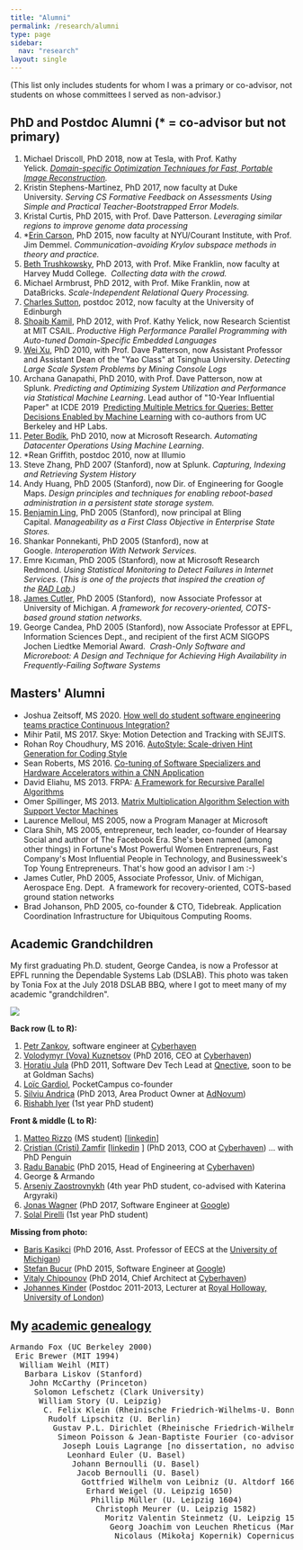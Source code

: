 ```yaml
---
title: "Alumni"
permalink: /research/alumni
type: page
sidebar:
  nav: "research"
layout: single
---
```



(This list only includes students for whom I was a primary or
co-advisor, not students on whose committees I served as non-advisor.)

PhD and Postdoc Alumni (* = co-advisor but not primary)
----------------------

1.  Michael Driscoll, PhD 2018, now at Tesla, with Prof. Kathy Yelick. *[Domain-specific Optimization Techniques for Fast, Portable Image Reconstruction](https://docs.google.com/presentation/d/1arbQhfpIRjmv-B5Y6Fhom1pon9bY6FcemPz9xvkxcac/edit#slide=id.p).*
2.  Kristin Stephens-Martinez, PhD 2017, now faculty at Duke University. *Serving CS Formative Feedback on Assessments Using Simple and Practical Teacher-Bootstrapped Error Models.*
3.  Kristal Curtis, PhD 2015, with Prof. Dave Patterson. *Leveraging similar regions to improve genome data processing*
4.  *[Erin Carson](https://math.nyu.edu/~erinc/), PhD 2015, now faculty at NYU/Courant Institute, with Prof. Jim Demmel. *Communication-avoiding Krylov subspace methods in theory and practice.*
5.  [Beth Trushkowsky](http://www.cs.hmc.edu/~beth/), PhD 2013, with Prof. Mike Franklin, now faculty at Harvey Mudd College.  *Collecting data with the crowd.*
6.  Michael Armbrust, PhD 2012, with Prof. Mike Franklin, now at DataBricks. *Scale-Independent Relational Query Processing.*
7.  [Charles Sutton](http://homepages.inf.ed.ac.uk/csutton/), postdoc 2012, now faculty at the University of Edinburgh
8.  [Shoaib Kamil](http://people.csail.mit.edu/skamil/), PhD 2012, with Prof. Kathy Yelick, now Research Scientist at MIT CSAIL. *Productive High Performance Parallel Programming with Auto-tuned Domain-Specific Embedded Languages*
9.  [Wei Xu](http://iiis.tsinghua.edu.cn/~weixu/), PhD 2010, with Prof. Dave Patterson, now Assistant Professor and Assistant Dean of the "Yao Class" at Tsinghua University. *Detecting Large Scale System Problems by Mining Console Logs*
10. Archana Ganapathi, PhD 2010, with Prof. Dave Patterson, now at Splunk. *Predicting and Optimizing System Utilization and Performance via Statistical Machine Learning*. Lead author of "10-Year Influential Paper" at ICDE 2019  [Predicting Multiple Metrics for Queries: Better Decisions Enabled by Machine Learning](https://dl.acm.org/citation.cfm?id=1547490) with co-authors from UC Berkeley and HP Labs.
11. [Peter Bodík](https://www.microsoft.com/en-us/research/people/peterb/), PhD 2010, now at Microsoft Research. *Automating Datacenter Operations Using Machine Learning*.
12. *Rean Griffith, postdoc 2010, now at Illumio
13. Steve Zhang, PhD 2007 (Stanford), now at Splunk. *Capturing, Indexing and Retrieving System History*
14. Andy Huang, PhD 2005 (Stanford), now Dir. of Engineering for Google Maps. *Design principles and techniques for enabling reboot-based administration in a persistent state storage system.*
15. [Benjamin Ling](http://www.crunchbase.com/person/ben-ling), PhD 2005 (Stanford), now principal at Bling Capital. *Manageability as a First Class Objective in Enterprise State Stores.*
16. Shankar Ponnekanti, PhD 2005 (Stanford), now at Google. *Interoperation With Network Services.*
17. Emre Kıcıman, PhD 2005 (Stanford), now at Microsoft Research Redmond. *Using Statistical Monitoring to Detect Failures in Internet Services*. (*This is one of the projects that inspired the creation of the [RAD Lab](http://www.armandofox.com/research/rad-lab).)*
18. [James Cutler](http://www.engin.umich.edu/college/about/people/profiles/a-to-e/james-cutler), PhD 2005 (Stanford),  now Associate Professor at University of Michigan. *A framework for recovery-oriented, COTS-based ground station networks.* 
19. George Candea, PhD 2005 (Stanford), now Associate Professor at EPFL, Information Sciences Dept., and recipient of the first ACM SIGOPS Jochen Liedtke Memorial Award.  *Crash-Only Software and Microreboot: A Design and Technique for Achieving High Availability in Frequently-Failing Software Systems*

Masters' Alumni
---------------

-   Joshua Zeitsoff, MS 2020.  [How well do student software engineering teams practice Continuous Integration?](https://www2.eecs.berkeley.edu/Pubs/TechRpts/2020/EECS-2020-183.html)
-   Mihir Patil, MS 2017. Skye: Motion Detection and Tracking with SEJITS.
-   Rohan Roy Choudhury, MS 2016. [AutoStyle: Scale-driven Hint Generation for Coding Style](http://www2.eecs.berkeley.edu/Pubs/TechRpts/2016/EECS-2016-40.html)
-   Sean Roberts, MS 2016. [Co-tuning of Software Specializers and Hardware Accelerators within a CNN Application](http://www2.eecs.berkeley.edu/Pubs/TechRpts/2016/EECS-2016-53.html)
-   David Eliahu, MS 2013. FRPA: [A Framework for Recursive Parallel Algorithms](http://www2.eecs.berkeley.edu/Pubs/TechRpts/2015/EECS-2015-28.html)
-   Omer Spillinger, MS 2013. [Matrix Multiplication Algorithm Selection with Support Vector Machines](http://www2.eecs.berkeley.edu/Pubs/TechRpts/2015/EECS-2015-29.html)
-   Laurence Melloul, MS 2005, now a Program Manager at Microsoft
-   Clara Shih, MS 2005, entrepreneur, tech leader, co-founder of Hearsay Social and author of The Facebook Era. She's been named (among other things) in Fortune's Most Powerful Women Entrepreneurs, Fast Company's Most Influential People in Technology, and Businessweek's Top Young Entrepreneurs. That's how good an advisor I am :-)
-   James Cutler, PhD 2005, Associate Professor, Univ. of Michigan, Aerospace Eng. Dept.  A framework for recovery-oriented, COTS-based ground station networks
-   Brad Johanson, PhD 2005, co-founder & CTO, Tidebreak. Application Coordination Infrastructure for Ubiquitous Computing Rooms.

Academic Grandchildren
----------------------

My first graduating Ph.D. student, George Candea, is now a Professor at EPFL running the Dependable Systems Lab (DSLAB). This photo was taken by Tonia Fox at the July 2018 DSLAB BBQ, where I got to meet many of my academic "grandchildren".

[![](http://www.armandofox.com/_/rsrc/1591732492820/research/alumni/image1.jpg)](http://www.armandofox.com/research/alumni/image1.jpg?attredirects=0)

**Back row (L to R):**

1.  [Petr Zankov](https://www.linkedin.com/in/petr-zankov/), software engineer at [Cyberhaven](http://cyberhaven.io/)
2.  [Volodymyr (Vova) Kuznetsov](http://volodymyrkuznetsov.info/) (PhD 2016, CEO at [Cyberhaven](http://cyberhaven.io/))
3.  [Horatiu Jula](https://www.linkedin.com/in/horatiu-jula-63a02a7) (PhD 2011, Software Dev Tech Lead at [Qnective](https://www.qnective.com/), soon to be at Goldman Sachs)
4.  [Loïc Gardiol](https://www.linkedin.com/in/loicgardiol/), PocketCampus co-founder
5.  [Silviu Andrica](https://www.linkedin.com/in/silviuandrica) (PhD 2013, Area Product Owner at [AdNovum](http://www.adnovum.ch/en/))
6.  [Rishabh Iyer](http://people.epfl.ch/rishabh.iyer) (1st year PhD student)

**Front & middle (L to R):**

1.  [Matteo Rizzo](https://people.epfl.ch/matteo.rizzo?lang=en) (MS student) [[linkedin](http://www.linkedin.com/in/matteo-rizzo-394827135)]
2.  [Cristian (Cristi) Zamfir](http://dslab.epfl.ch/people/zamfir/) [[linkedin](https://www.linkedin.com/in/cristizamfir/) ] (PhD 2013, COO at [Cyberhaven](https://cyberhaven.io/)) ... with PhD Penguin
3.  [Radu Banabic](https://www.linkedin.com/in/radubanabic) (PhD 2015, Head of Engineering at [Cyberhaven](http://cyberhaven.io/)) 
4.  George & Armando
5.  [Arseniy Zaostrovnykh](http://people.epfl.ch/arseniy.zaostrovnykh) (4th year PhD student, co-advised with Katerina Argyraki)
6.  [Jonas Wagner](http://blog.purpureus.net/research/) (PhD 2017, Software Engineer at [Google](https://google.com/))
7.  [Solal Pirelli](https://people.epfl.ch/solal.pirelli) (1st year PhD student)

**Missing from photo:**

-   [Baris Kasikci](http://www.bariskasikci.org/) (PhD 2016, Asst. Professor of EECS at the [University of Michigan](http://www.eecs.umich.edu/))
-   [Stefan Bucur](http://www.stefanbucur.net/) (PhD 2015, Software Engineer at [Google](http://google.com/))
-   [Vitaly Chipounov](http://dslab.epfl.ch/people/chipounov/) (PhD 2014, Chief Architect at [Cyberhaven](http://cyberhaven.io/))
-   [Johannes Kinder](http://www.cs.rhul.ac.uk/home/kinder/) (Postdoc 2011-2013, Lecturer at [Royal Holloway, University of London](https://www.royalholloway.ac.uk/home.aspx))

My [academic genealogy](https://academictree.org/computerscience/peopleinfo.php?pid=184218)
-------------------------------------------------------------------------------------------
<pre>
Armando Fox (UC Berkeley 2000)
 Eric Brewer (MIT 1994)
  William Weihl (MIT)
   Barbara Liskov (Stanford)
    John McCarthy (Princeton)
     Solomon Lefschetz (Clark University)
      William Story (U. Leipzig)
       C. Felix Klein (Rheinische Friedrich-Wilhelms-U. Bonn)
        Rudolf Lipschitz (U. Berlin)
         Gustav P.L. Dirichlet (Rheinische Friedrich-Wilhelms-U. Bonn)
          Simeon Poisson & Jean-Baptiste Fourier (co-advisors; École Polytechnique)
           Joseph Louis Lagrange [no dissertation, no advisor]
            Leonhard Euler (U. Basel)
             Johann Bernoulli (U. Basel)
              Jacob Bernoulli (U. Basel)
               Gottfried Wilhelm von Leibniz (U. Altdorf 1666)
                Erhard Weigel (U. Leipzig 1650)
                 Phillip Müller (U. Leipzig 1604)
                  Christoph Meurer (U. Leipzig 1582)
                    Moritz Valentin Steinmetz (U. Leipzig 1550, 1567)
                     Georg Joachim von Leuchen Rheticus (Martin-Luther-U. Halle-Wittenberg 1535)
                      Nicolaus (Mikołaj Kopernik) Copernicus (U. di Bologna, U. degli Studi di Padova, U. Jagielloński, U. degli Studi di Ferrara 1499)
</pre>
